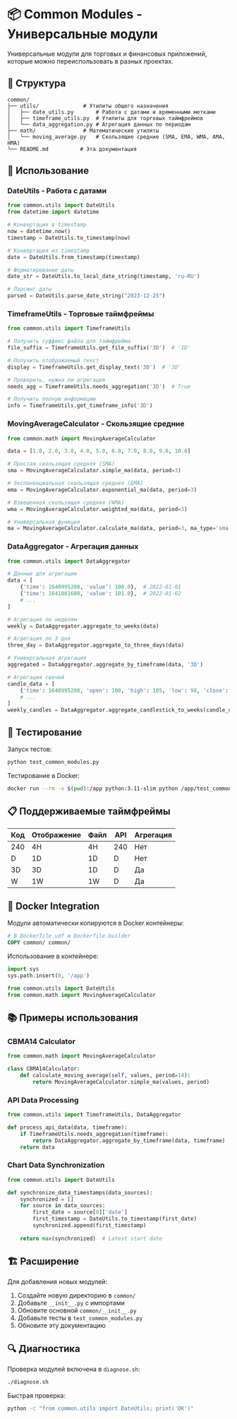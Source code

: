# 📦 Common Modules - Универсальные модули

Универсальные модули для торговых и финансовых приложений, которые можно переиспользовать в разных проектах.

## 📁 Структура

```
common/
├── utils/              # Утилиты общего назначения
│   ├── date_utils.py       # Работа с датами и временными метками
│   ├── timeframe_utils.py  # Утилиты для торговых таймфреймов
│   └── data_aggregation.py # Агрегация данных по периодам
├── math/               # Математические утилиты
│   └── moving_average.py   # Скользящие средние (SMA, EMA, WMA, AMA, HMA)
└── README.md          # Эта документация
```

## 🚀 Использование

### DateUtils - Работа с датами

```python
from common.utils import DateUtils
from datetime import datetime

# Конвертация в timestamp
now = datetime.now()
timestamp = DateUtils.to_timestamp(now)

# Конвертация из timestamp
date = DateUtils.from_timestamp(timestamp)

# Форматирование даты
date_str = DateUtils.to_local_date_string(timestamp, 'ru-RU')

# Парсинг даты
parsed = DateUtils.parse_date_string("2023-12-25")
```

### TimeframeUtils - Торговые таймфреймы

```python
from common.utils import TimeframeUtils

# Получить суффикс файла для таймфрейма
file_suffix = TimeframeUtils.get_file_suffix('3D')  # '1D'

# Получить отображаемый текст
display = TimeframeUtils.get_display_text('3D')  # '3D'

# Проверить, нужна ли агрегация
needs_agg = TimeframeUtils.needs_aggregation('3D')  # True

# Получить полную информацию
info = TimeframeUtils.get_timeframe_info('3D')
```

### MovingAverageCalculator - Скользящие средние

```python
from common.math import MovingAverageCalculator

data = [1.0, 2.0, 3.0, 4.0, 5.0, 6.0, 7.0, 8.0, 9.0, 10.0]

# Простая скользящая средняя (SMA)
sma = MovingAverageCalculator.simple_ma(data, period=3)

# Экспоненциальная скользящая средняя (EMA)
ema = MovingAverageCalculator.exponential_ma(data, period=3)

# Взвешенная скользящая средняя (WMA)
wma = MovingAverageCalculator.weighted_ma(data, period=3)

# Универсальная функция
ma = MovingAverageCalculator.calculate_ma(data, period=3, ma_type='sma')
```

### DataAggregator - Агрегация данных

```python
from common.utils import DataAggregator

# Данные для агрегации
data = [
    {'time': 1640995200, 'value': 100.0},  # 2022-01-01
    {'time': 1641081600, 'value': 101.0},  # 2022-01-02
    # ...
]

# Агрегация по неделям
weekly = DataAggregator.aggregate_to_weeks(data)

# Агрегация по 3 дня
three_day = DataAggregator.aggregate_to_three_days(data)

# Универсальная агрегация
aggregated = DataAggregator.aggregate_by_timeframe(data, '3D')

# Агрегация свечей
candle_data = [
    {'time': 1640995200, 'open': 100, 'high': 105, 'low': 98, 'close': 103},
    # ...
]
weekly_candles = DataAggregator.aggregate_candlestick_to_weeks(candle_data)
```

## 🧪 Тестирование

Запуск тестов:

```bash
python test_common_modules.py
```

Тестирование в Docker:

```bash
docker run --rm -v $(pwd):/app python:3.11-slim python /app/test_common_modules.py
```

## 📋 Поддерживаемые таймфреймы

| Код | Отображение | Файл | API | Агрегация |
|-----|-------------|------|-----|-----------|
| 240 | 4H          | 4H   | 240 | Нет       |
| D   | 1D          | 1D   | D   | Нет       |
| 3D  | 3D          | 1D   | D   | Да        |
| W   | 1W          | 1W   | D   | Да        |

## 🔧 Docker Integration

Модули автоматически копируются в Docker контейнеры:

```dockerfile
# В Dockerfile.udf и Dockerfile.builder
COPY common/ common/
```

Использование в контейнере:

```python
import sys
sys.path.insert(0, '/app')

from common.utils import DateUtils
from common.math import MovingAverageCalculator
```

## 📚 Примеры использования

### CBMA14 Calculator

```python
from common.math import MovingAverageCalculator

class CBMA14Calculator:
    def calculate_moving_average(self, values, period=14):
        return MovingAverageCalculator.simple_ma(values, period)
```

### API Data Processing

```python
from common.utils import TimeframeUtils, DataAggregator

def process_api_data(data, timeframe):
    if TimeframeUtils.needs_aggregation(timeframe):
        return DataAggregator.aggregate_by_timeframe(data, timeframe)
    return data
```

### Chart Data Synchronization

```python
from common.utils import DateUtils

def synchronize_data_timestamps(data_sources):
    synchronized = []
    for source in data_sources:
        first_date = source[0]['date']
        first_timestamp = DateUtils.to_timestamp(first_date)
        synchronized.append(first_timestamp)
    
    return max(synchronized)  # Latest start date
```

## 🏗️ Расширение

Для добавления новых модулей:

1. Создайте новую директорию в `common/`
2. Добавьте `__init__.py` с импортами
3. Обновите основной `common/__init__.py`
4. Добавьте тесты в `test_common_modules.py`
5. Обновите эту документацию

## 🔍 Диагностика

Проверка модулей включена в `diagnose.sh`:

```bash
./diagnose.sh
```

Быстрая проверка:

```bash
python -c "from common.utils import DateUtils; print('OK')"
``` 